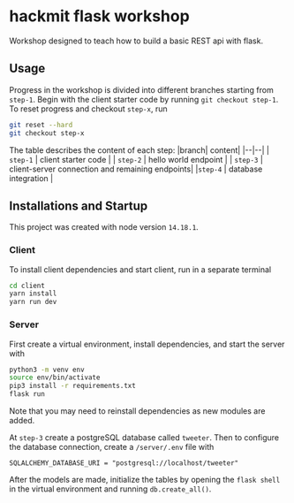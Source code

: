 # hackmit flask workshop
Workshop designed to teach how to build a basic REST api with flask.

## Usage
Progress in the workshop is divided into different branches starting from `step-1`. Begin with the client starter code by running `git checkout step-1`. To reset progress and checkout `step-x`, run 
```bash
git reset --hard
git checkout step-x
```	
The table describes the content of each step:
|branch| content|
|--|--|
| `step-1` | client starter code |
| `step-2` | hello world endpoint |
| `step-3` | client-server connection and remaining endpoints|
|`step-4` | database integration |

## Installations and Startup
This project was created with node version `14.18.1`.

### Client
To install client dependencies and start client, run in a separate terminal
```bash
cd client
yarn install
yarn run dev
```

### Server
First create a virtual environment, install dependencies, and start the server with 
```bash
python3 -m venv env
source env/bin/activate
pip3 install -r requirements.txt
flask run
```
Note that you may need to reinstall dependencies as new modules are added. 

At `step-3` create a postgreSQL database called `tweeter`. Then to configure the database connection, create a `/server/.env` file with 
```
SQLALCHEMY_DATABASE_URI = "postgresql://localhost/tweeter"
```
After the models are made, initialize the tables by opening the `flask shell` in the virtual environment and running `db.create_all()`. 

